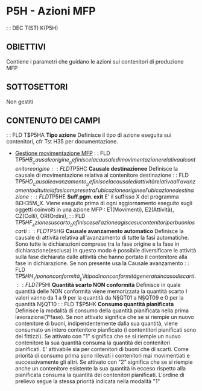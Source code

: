 # P5H - Azioni MFP
 :  : DEC T(ST) K(P5H)
## OBIETTIVI
Contiene i parametri che guidano le azioni sui contenitori di produzione MFP
## SOTTOSETTORI
Non gestiti
## CONTENUTO DEI CAMPI
 :  : FLD T$P5HA __Tipo azione__
Definisce il tipo di azione eseguita sui contenitori, cfr Tst H35 per documentazione.
- [Gestione movimentazione MFP](Sorgenti/DOC/OJ/PGM/TSTH35)
 :  : FLD T$P5HB __Causale origine__
Definisce la causale di movimentazione relativa al contenitore origine
 :  : FLD T$P5HC __Causale destinazionee__
Definisce la causale di movimentazione relativa al contenitore destinazione
 :  : FLD T$P5HD __Causale avanzamento__
Definisce la causale di attività relativa all'avanzamento di tutte la fasi comprese tra l'ubicazione origine e
l'ubicazione destinazione
 :  : FLD T$P5HE __Suff.pgm. exit__
E' il suffisso X del programma B£H35M_X. Viene eseguito prima di ogni aggiornamento eseguito
sugli oggetti coinvolti in una azione MFP :  E1(Movimenti), E2(Attività), CZ(Colli), OR(Ordini),
 :  : FLD T$P5HF __Azione su scarto__
Definisce se l'azione agisce su contenitori per buoni o scarti
 :  : FLD T$P5HG __Causale avanzamento automatico__
Definisce la causale di attività relativa all'avanzamento di tutte la fasi automatiche. Sono tutte le dichiarazioni
comprese tra la fase origine e la fase in dichiarazione(esclusa)
In questo modo è possibile diversificare le attività sulla fase dichiarata dalle attività che hanno portato il
contenitore alla fase in dichiarazione.
Se non presente usa la Causale avanzamento
 :  : FLD T$P5HH __Tipo non conformità__
E' il tipo di non conformità generata in caso di scarti.
 :  : FLD T$P5HI __Quantità scarto NON conformità__
Definisce in quale quantità delle NON conformità viene memorizzata la quantità scarto
I valori vanno da 1 a 9 per la quantità da N§QT01 a N§QT09 e 0 per la quantità N§QT10
 :  : FLD T$P5HK __Consumo quantità pianificata__
Definisce la modalità di consumo della quantità pianificata nella prima lavorazione(1°fase).
Se non attivato significa che se si riempie un nuovo contenitore di buoni, indipendentemente dalla sua quantità,
viene consumato un intero contenitore pianficato (i contentitori pianificati sono dei fittizzi).
Se attivato con "1" significa che se si riempie un nuovo contenitore la sua quantità consuma la quantità dei contenitori pianificati. E' attivabile sia per contenitori di buoni che di scarti. Come priorità di consumo prima
sono rilevati i contenitori mai movimentiati e successivamente gli altri.
Se attivato con "2" significa che se si riempie anche un contenitore esistente la sua quantità in ecceso rispetto alla pianificata consuma la quantità dei contenitori pianificati. L'ordine di prelievo segue la stessa priorità indicata
nella modalità "1"
